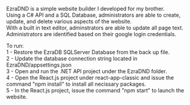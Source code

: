 EzraDND is a simple website builder I developed for my brother.  
Using a C# API and a SQL Database, administrators are able to create, update, and delete various aspects of the website.  
With a built in text editor, adminstrators are able to update all page text.  
Administrators are identified based on their google login credentials.  

To run:  
1 - Restore the EzraDB SQLServer Database from the back up file.  
2 - Update the database connection string located in EzraDND/appsettings.json  
3 - Open and run the .NET API project under the EzraDND folder.  
4 - Open the React.js project under react-app-classic and issue the command "npm install" to install all necissary packages.  
5 - In the React.js project, issue the command "npm start" to launch the website.  
